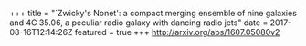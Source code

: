 +++
title = "`Zwicky's Nonet': a compact merging ensemble of nine galaxies and 4C   35.06, a peculiar radio galaxy with dancing radio jets"
date = 2017-08-16T12:14:26Z
featured = true
+++
http://arxiv.org/abs/1607.05080v2